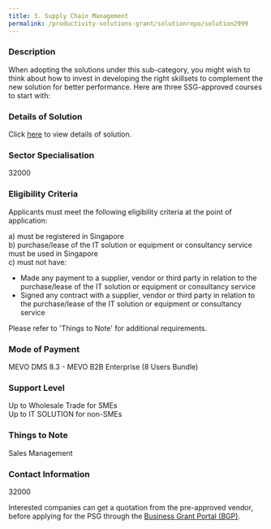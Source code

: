 ```yaml
---
title: 3. Supply Chain Management
permalink: /productivity-solutions-grant/solutionrepo/solution2999
---
```


### Description

When adopting the solutions under this sub-category, you might wish to think about how to invest in developing the right skillsets to complement the new solution for better performance. Here are three SSG-approved courses to start with:

### Details of Solution

Click <a href='MEVO Pte Ltd' target='_blank' rel='noopener'>here</a> to view details of solution.

### Sector Specialisation

 32000 

### Eligibility Criteria

Applicants must meet the following eligibility criteria at the point of application:

a) must be registered in Singapore <br>
b) purchase/lease of the IT solution or equipment or consultancy service must be used in Singapore <br>
c) must not have:
- Made any payment to a supplier, vendor or third party in relation to the purchase/lease of the IT solution or equipment or consultancy service
- Signed any contract with a supplier, vendor or third party in relation to the purchase/lease of the IT solution or equipment or consultancy service

Please refer to 'Things to Note' for additional requirements.

### Mode of Payment
MEVO DMS 8.3 - MEVO B2B Enterprise (8 Users Bundle)

### Support Level
Up to Wholesale Trade for SMEs <br>
Up to IT SOLUTION for non-SMEs

### Things to Note
Sales Management

### Contact Information
32000

Interested companies can get a quotation from the pre-approved vendor, before applying for the PSG through the <a target='_blank' rel='noopener' href='https://www.businessgrants.gov.sg/'>Business Grant Portal (BGP)</a>.
